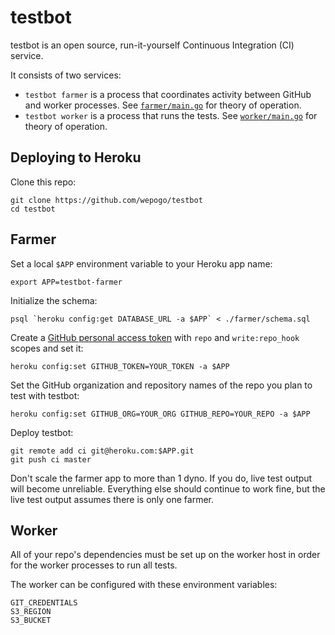 # testbot

testbot is an open source, run-it-yourself Continuous Integration (CI) service.

It consists of two services:

* `testbot farmer` is a process that coordinates activity between GitHub
  and worker processes.
  See [`farmer/main.go`](farmer/main.go) for theory of operation.
* `testbot worker` is a process that runs the tests.
  See [`worker/main.go`](worker/main.go) for theory of operation.

## Deploying to Heroku

Clone this repo:

```
git clone https://github.com/wepogo/testbot
cd testbot
```

## Farmer

Set a local `$APP` environment variable to your Heroku app name:

```
export APP=testbot-farmer
```

Initialize the schema:

```
psql `heroku config:get DATABASE_URL -a $APP` < ./farmer/schema.sql
```

Create a [GitHub personal access token](https://github.com/settings/tokens)
with `repo` and `write:repo_hook` scopes and set it:

```
heroku config:set GITHUB_TOKEN=YOUR_TOKEN -a $APP
```

Set the GitHub organization and repository names of the repo
you plan to test with testbot:

```
heroku config:set GITHUB_ORG=YOUR_ORG GITHUB_REPO=YOUR_REPO -a $APP
```

Deploy testbot:

```
git remote add ci git@heroku.com:$APP.git
git push ci master
```

Don't scale the farmer app to more than 1 dyno.
If you do, live test output will become unreliable.
Everything else should continue to work fine, but
the live test output assumes there is only one farmer.

## Worker

All of your repo's dependencies must be set up on the worker host
in order for the worker processes to run all tests.

The worker can be configured with these environment variables:

```
GIT_CREDENTIALS
S3_REGION
S3_BUCKET
```
